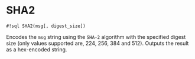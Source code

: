 # SHA2


`#!sql SHA2(msg[, digest_size])`

Encodes the `msg` string using the `SHA-2` algorithm with the specified
digest size (only values supported are, 224, 256, 384 and 512). Outputs
the result as a hex-encoded string.


